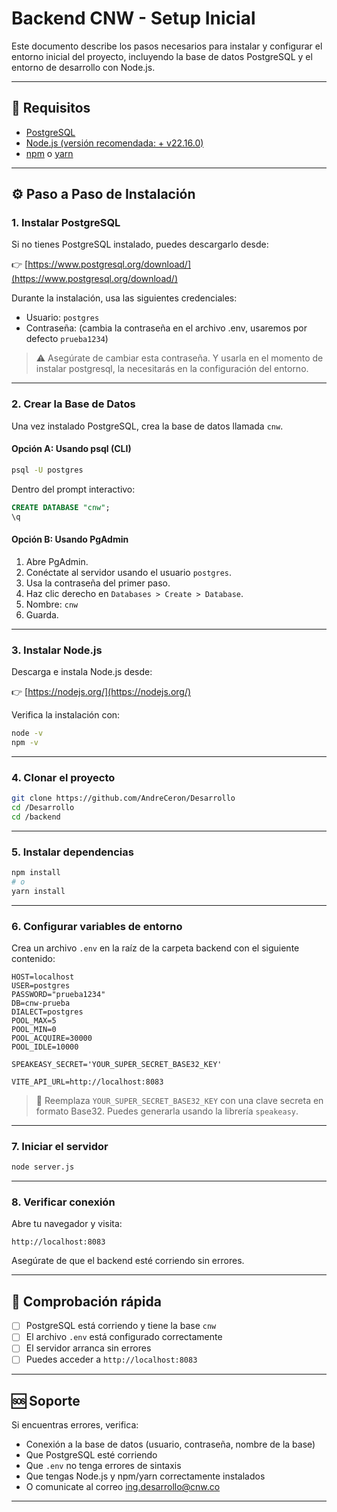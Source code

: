 
# Backend CNW - Setup Inicial

Este documento describe los pasos necesarios para instalar y configurar el entorno inicial del proyecto, incluyendo la base de datos PostgreSQL y el entorno de desarrollo con Node.js.

---

## 🧰 Requisitos

- [PostgreSQL](https://www.postgresql.org/download/)
- [Node.js (versión recomendada: + v22.16.0)](https://nodejs.org/)
- [npm](https://www.npmjs.com/) o [yarn](https://yarnpkg.com/)

---

## ⚙️ Paso a Paso de Instalación

### 1. Instalar PostgreSQL

Si no tienes PostgreSQL instalado, puedes descargarlo desde:

👉 [https://www.postgresql.org/download/](https://www.postgresql.org/download/)

Durante la instalación, usa las siguientes credenciales:

- Usuario: `postgres`
- Contraseña: (cambia la contraseña en el archivo .env, usaremos por defecto `prueba1234`)
> ⚠️ Asegúrate de cambiar esta contraseña. Y usarla en el momento de instalar postgresql, la necesitarás en la configuración del entorno.
---

### 2. Crear la Base de Datos

Una vez instalado PostgreSQL, crea la base de datos llamada `cnw`.

#### Opción A: Usando psql (CLI)

```bash
psql -U postgres
```

Dentro del prompt interactivo:

```sql
CREATE DATABASE "cnw";
\q
```

#### Opción B: Usando PgAdmin

1. Abre PgAdmin.
2. Conéctate al servidor usando el usuario `postgres`.
3. Usa la contraseña del primer paso. 
3. Haz clic derecho en `Databases > Create > Database`.
4. Nombre: `cnw`
5. Guarda.

---

### 3. Instalar Node.js

Descarga e instala Node.js desde:

👉 [https://nodejs.org/](https://nodejs.org/)

Verifica la instalación con:

```bash
node -v
npm -v
```

---

### 4. Clonar el proyecto

```bash
git clone https://github.com/AndreCeron/Desarrollo
cd /Desarrollo
cd /backend
```

---

### 5. Instalar dependencias

```bash
npm install
# o
yarn install
```

---

### 6. Configurar variables de entorno

Crea un archivo `.env` en la raíz de la carpeta backend con el siguiente contenido:

```env
HOST=localhost
USER=postgres
PASSWORD="prueba1234"
DB=cnw-prueba
DIALECT=postgres
POOL_MAX=5
POOL_MIN=0
POOL_ACQUIRE=30000
POOL_IDLE=10000

SPEAKEASY_SECRET='YOUR_SUPER_SECRET_BASE32_KEY'

VITE_API_URL=http://localhost:8083
```

> 🔐 Reemplaza `YOUR_SUPER_SECRET_BASE32_KEY` con una clave secreta en formato Base32. Puedes generarla usando la librería `speakeasy`.

---

### 7. Iniciar el servidor

```bash
node server.js
```

---

### 8. Verificar conexión

Abre tu navegador y visita:

```
http://localhost:8083
```

Asegúrate de que el backend esté corriendo sin errores.

---

## 🧪 Comprobación rápida

- [ ] PostgreSQL está corriendo y tiene la base `cnw`
- [ ] El archivo `.env` está configurado correctamente
- [ ] El servidor arranca sin errores
- [ ] Puedes acceder a `http://localhost:8083`

---

## 🆘 Soporte

Si encuentras errores, verifica:

- Conexión a la base de datos (usuario, contraseña, nombre de la base)
- Que PostgreSQL esté corriendo
- Que `.env` no tenga errores de sintaxis
- Que tengas Node.js y npm/yarn correctamente instalados
- O comunicate al correo ing.desarrollo@cnw.co

---

